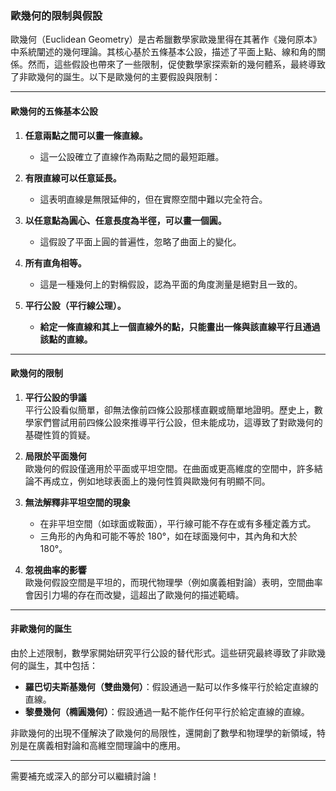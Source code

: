 

### **歐幾何的限制與假設**

歐幾何（Euclidean Geometry）是古希臘數學家歐幾里得在其著作《幾何原本》中系統闡述的幾何理論。其核心基於五條基本公設，描述了平面上點、線和角的關係。然而，這些假設也帶來了一些限制，促使數學家探索新的幾何體系，最終導致了非歐幾何的誕生。以下是歐幾何的主要假設與限制：

---

#### **歐幾何的五條基本公設**
1. **任意兩點之間可以畫一條直線。**  
   - 這一公設確立了直線作為兩點之間的最短距離。
   
2. **有限直線可以任意延長。**  
   - 這表明直線是無限延伸的，但在實際空間中難以完全符合。

3. **以任意點為圓心、任意長度為半徑，可以畫一個圓。**  
   - 這假設了平面上圓的普遍性，忽略了曲面上的變化。

4. **所有直角相等。**  
   - 這是一種幾何上的對稱假設，認為平面的角度測量是絕對且一致的。

5. **平行公設（平行線公理）。**  
   - **給定一條直線和其上一個直線外的點，只能畫出一條與該直線平行且通過該點的直線。**

---

#### **歐幾何的限制**
1. **平行公設的爭議**  
   平行公設看似簡單，卻無法像前四條公設那樣直觀或簡單地證明。歷史上，數學家們嘗試用前四條公設來推導平行公設，但未能成功，這導致了對歐幾何的基礎性質的質疑。

2. **局限於平面幾何**  
   歐幾何的假設僅適用於平面或平坦空間。在曲面或更高維度的空間中，許多結論不再成立，例如地球表面上的幾何性質與歐幾何有明顯不同。

3. **無法解釋非平坦空間的現象**  
   - 在非平坦空間（如球面或鞍面），平行線可能不存在或有多種定義方式。
   - 三角形的內角和可能不等於 180°，如在球面幾何中，其內角和大於 180°。

4. **忽視曲率的影響**  
   歐幾何假設空間是平坦的，而現代物理學（例如廣義相對論）表明，空間曲率會因引力場的存在而改變，這超出了歐幾何的描述範疇。

---

#### **非歐幾何的誕生**
由於上述限制，數學家開始研究平行公設的替代形式。這些研究最終導致了非歐幾何的誕生，其中包括：
- **羅巴切夫斯基幾何（雙曲幾何）**：假設通過一點可以作多條平行於給定直線的直線。
- **黎曼幾何（橢圓幾何）**：假設通過一點不能作任何平行於給定直線的直線。

非歐幾何的出現不僅解決了歐幾何的局限性，還開創了數學和物理學的新領域，特別是在廣義相對論和高維空間理論中的應用。

--- 

需要補充或深入的部分可以繼續討論！